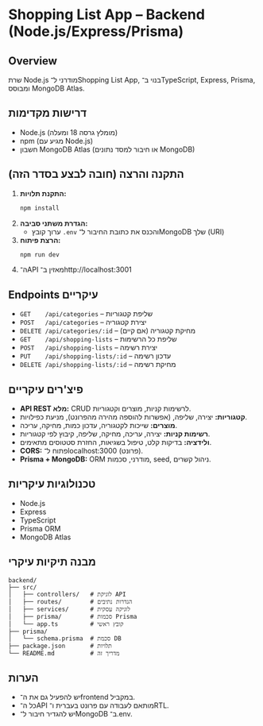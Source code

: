 # Shopping List App – Backend (Node.js/Express/Prisma)

## Overview
שרת Node.js מודרני ל־Shopping List App, בנוי ב־TypeScript, Express, Prisma, ומבוסס MongoDB Atlas.

## דרישות מקדימות
- Node.js (מומלץ גרסה 18 ומעלה)
- npm (מגיע עם Node.js)
- חשבון MongoDB Atlas (או חיבור למסד נתונים MongoDB)

## התקנה והרצה (חובה לבצע בסדר הזה)
1. **התקנת תלויות:**
   ```bash
   npm install
   ```
2. **הגדרת משתני סביבה:**
   - ערוך קובץ `.env` והכנס את כתובת החיבור ל־MongoDB שלך (URI)
3. **הרצת פיתוח:**
   ```bash
   npm run dev
   ```
4. ה־API מאזין ב־http://localhost:3001

## Endpoints עיקריים
- `GET    /api/categories` – שליפת קטגוריות
- `POST   /api/categories` – יצירת קטגוריה
- `DELETE /api/categories/:id` – מחיקת קטגוריה (אם קיים)
- `GET    /api/shopping-lists` – שליפת כל הרשימות
- `POST   /api/shopping-lists` – יצירת רשימה
- `PUT    /api/shopping-lists/:id` – עדכון רשימה
- `DELETE /api/shopping-lists/:id` – מחיקת רשימה

## פיצ'רים עיקריים
- **API REST מלא:** CRUD לרשימות קניות, מוצרים וקטגוריות.
- **קטגוריות:** יצירה, שליפה, (אפשרות להוספה מהירה מהפרונט), מניעת כפילויות.
- **מוצרים:** שייכות לקטגוריה, עדכון כמות, מחיקה, עריכה.
- **רשימות קניות:** יצירה, עריכה, מחיקה, שליפה, קיבוץ לפי קטגוריות.
- **ולידציה:** בדיקות קלט, טיפול בשגיאות, החזרת סטטוסים מתאימים.
- **CORS:** פתוח ל־localhost:3000 (פרונט).
- **Prisma + MongoDB:** ORM מודרני, סכמות, seed, ניהול קשרים.

## טכנולוגיות עיקריות
- Node.js
- Express
- TypeScript
- Prisma ORM
- MongoDB Atlas

## מבנה תיקיות עיקרי
```
backend/
├── src/
│   ├── controllers/   # לוגיקת API
│   ├── routes/        # הגדרות נתיבים
│   ├── services/      # לוגיקה עסקית
│   ├── prisma/        # סכמות Prisma
│   └── app.ts         # קובץ ראשי
├── prisma/
│   └── schema.prisma  # סכמת DB
├── package.json       # תלויות
└── README.md          # מדריך זה
```

## הערות
- יש להפעיל גם את ה־frontend במקביל.
- כל ה־API מותאם לעבודה עם פרונט בעברית ו־RTL.
- יש להגדיר חיבור ל־MongoDB ב־.env.